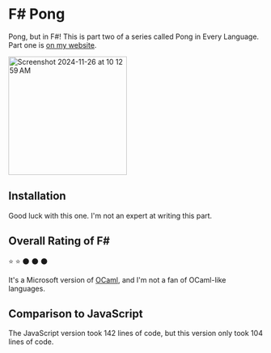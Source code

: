 # F# Pong

Pong, but in F#! This is part two of a series called Pong in Every Language. Part one is [on my website](https://brunozhon.github.io/webPong/).

<img width="234" alt="Screenshot 2024-11-26 at 10 12 59 AM" src="https://github.com/user-attachments/assets/88f5c5fa-d26e-4af7-8ba2-20c41a6c7bba">

## Installation

Good luck with this one. I'm not an expert at writing this part.

## Overall Rating of F#

:star: :star: ⚫ ⚫ ⚫

It's a Microsoft version of [OCaml](https://ocaml.org/), and I'm not a fan of OCaml-like languages.

## Comparison to JavaScript

The JavaScript version took 142 lines of code, but this version only took 104 lines of code.
